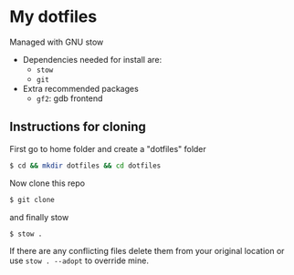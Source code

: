 # My dotfiles

Managed with GNU stow
- Dependencies needed for install are:
  * `stow`
  * `git`
- Extra recommended packages
  * `gf2`: gdb frontend

## Instructions for cloning
First go to home folder and create a "dotfiles" folder

```bash
$ cd && mkdir dotfiles && cd dotfiles
```
Now clone this repo

```bash
$ git clone
```

and finally stow
```bash
$ stow .
```
If there are any conflicting files delete them from your original location
or use `stow . --adopt` to override mine.


